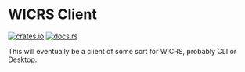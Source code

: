 # WICRS Client
[![crates.io](https://img.shields.io/crates/v/wicrs_client.svg)](https://crates.io/crates/wicrs_client)
[![docs.rs](https://docs.rs/wicrs_client/badge.svg)](https://docs.rs/wicrs_client)


This will eventually be a client of some sort for WICRS, probably CLI or Desktop.
